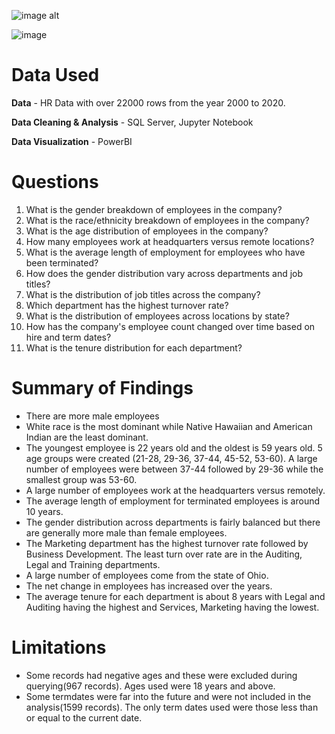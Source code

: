 ![image alt](https://github.com/user-attachments/assets/d4a7d667-6e1f-44c9-ba6e-ec2089bc1b8f)

![image](https://github.com/user-attachments/assets/7be3858c-3a9e-4694-80dd-75f1ee61203c)



# Data Used

**Data** - HR Data with over 22000 rows from the year 2000 to 2020.

**Data Cleaning & Analysis** - SQL Server, Jupyter Notebook

**Data Visualization** - PowerBI

# Questions

1. What is the gender breakdown of employees in the company?
2. ﻿﻿﻿What is the race/ethnicity breakdown of employees in the company?
3. ﻿﻿﻿What is the age distribution of employees in the company?
4. ﻿﻿﻿How many employees work at headquarters versus remote locations?
5. ﻿﻿﻿What is the average length of employment for employees who have been terminated?
6. ﻿﻿﻿How does the gender distribution vary across departments and job titles?
7. ﻿﻿﻿What is the distribution of job titles across the company?
8. ﻿﻿﻿Which department has the highest turnover rate?
9. ﻿﻿﻿What is the distribution of employees across locations by state?
10. ﻿﻿﻿﻿How has the company's employee count changed over time based on hire and term dates?
11. What is the tenure distribution for each department?

# Summary of Findings

- ﻿﻿There are more male employees
- White race is the most dominant while Native Hawaiian and American Indian are the least dominant.
- The youngest employee is 22 years old and the oldest is 59 years old. ﻿﻿5 age groups were created (21-28, 29-36, 37-44, 45-52, 53-60). A large number of employees were between 
  37-44 followed by 29-36 while the smallest group was 53-60.﻿﻿
- A large number of employees work at the headquarters versus remotely.﻿﻿
- The average length of employment for terminated employees is around 10 years.
- The gender distribution across departments is fairly balanced but there are generally more male than female employees.
- The Marketing department has the highest turnover rate followed by Business Development. The least turn over rate are in the Auditing, Legal and Training departments.
- A large number of employees come from the state of Ohio.﻿﻿
- The net change in employees has increased over the years.
- The average tenure for each department is about 8 years with Legal and Auditing having the highest and Services, Marketing having the lowest.

# Limitations

- Some records had negative ages and these were excluded during querying(967 records). Ages used were 18 years and above.
- Some termdates were far into the future and were not included in the analysis(1599 records). The only term dates used were those less than or equal to the current date.
